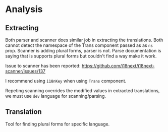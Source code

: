 # Analysis

## Extracting 

Both parser and scanner does similar job in extracting the translations.
Both cannot detect the namespace of the Trans component passed as 
as `ns` prop. Scanner is adding plural forms, parser is not. Parse documentation
is saying that is supports plural forms but couldn't find a way make it work.

Issue to scanner has been reported: https://github.com/i18next/i18next-scanner/issues/137

I recommend using `i18nKey` when using `Trans` component.

Repeting scanning overrides the modified values in extracted translations,
we must use `dev` language for scanning/parsing.


## Translation

Tool for finding plural forms for specific language.

